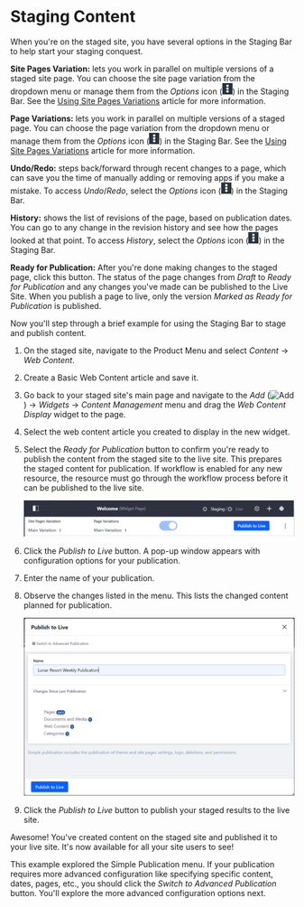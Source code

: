 # Staging Content [](id=staging-content)

When you're on the staged site, you have several options in the Staging Bar to
help start your staging conquest.

**Site Pages Variation:** lets you work in parallel on multiple versions of a
staged site page. You can choose the site page variation from the dropdown menu
or manage them from the *Options* icon
(![Options](../../../../images/icon-options.png)) in the Staging Bar. See the
[Using Site Pages Variations](/discover/portal/-/knowledge_base/7-1/using-site-pages-variations)
article for more information.

**Page Variations:** lets you work in parallel on multiple versions of a staged
page. You can choose the page variation from the dropdown menu or manage them
from the *Options* icon (![Options](../../../../images/icon-options.png)) in the
Staging Bar. See the
[Using Site Pages Variations](/discover/portal/-/knowledge_base/7-1/using-site-pages-variations)
article for more information.

**Undo/Redo:** steps back/forward through recent changes to a page, which can
save you the time of manually adding or removing apps if you make a mistake. To
access *Undo*/*Redo*, select the *Options* icon
(![Options](../../../../images/icon-options.png)) in the Staging Bar.

**History:** shows the list of revisions of the page, based on publication
dates. You can go to any change in the revision history and see how the pages
looked at that point. To access *History*, select the *Options* icon
(![Options](../../../../images/icon-options.png)) in the Staging Bar.

**Ready for Publication:** After you're done making changes to the staged page,
click this button. The status of the page changes from *Draft* to *Ready for
Publication* and any changes you've made can be published to the Live Site. When
you publish a page to live, only the version *Marked as Ready for Publication*
is published.

Now you'll step through a brief example for using the Staging Bar to stage and
publish content.

1.  On the staged site, navigate to the Product Menu and select *Content* &rarr;
    *Web Content*.

2.  Create a Basic Web Content article and save it.

3.  Go back to your staged site's main page and navigate to the *Add*
    (![Add](../../../../images/icon-add-app.png)) &rarr; *Widgets* &rarr; *Content
    Management* menu and drag the *Web Content Display* widget to the page.

4.  Select the web content article you created to display in the new widget.

5.  Select the *Ready for Publication* button to confirm you're ready to publish
    the content from the staged site to the live site. This prepares the
    staged content for publication. If workflow is enabled for any new resource,
    the resource must go through the workflow process before it can be published
    to the live site.

    ![Figure 1: The staging toolbar indicates whether you're able to publish to the live site.](../../../../images/staging-publish-bar.png)

6.  Click the *Publish to Live* button. A pop-up window appears with
    configuration options for your publication.
 
7.  Enter the name of your publication.

8.  Observe the changes listed in the menu. This lists the changed content
    planned for publication.

    ![Figure 2: The Simple Publication menu displays the changes since last publication and a way to name your publication.](../../../../images/simple-staging-publication.png)

9.  Click the *Publish to Live* button to publish your staged results to the
    live site.

Awesome! You've created content on the staged site and published it to your live
site. It's now available for all your site users to see!

This example explored the Simple Publication menu. If your publication requires
more advanced configuration like specifying specific content, dates, pages,
etc., you should click the *Switch to Advanced Publication* button. You'll
explore the more advanced configuration options next.
